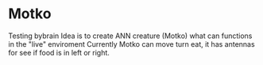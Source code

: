 # Motko
Testing bybrain
Idea is to create ANN creature (Motko) what can functions in the "live" enviroment
Currently Motko can move turn eat, it has antennas for see if food is in left or right.
